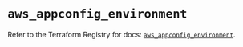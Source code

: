 # `aws_appconfig_environment`

Refer to the Terraform Registry for docs: [`aws_appconfig_environment`](https://registry.terraform.io/providers/hashicorp/aws/5.41.0/docs/resources/appconfig_environment).
